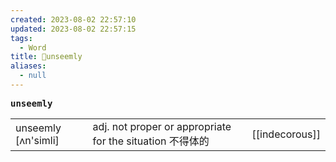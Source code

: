 ```yaml
---
created: 2023-08-02 22:57:10
updated: 2023-08-02 22:57:15
tags:
  - Word
title: 📖unseemly
aliases:
  - null
---
```


<pre><strong>unseemly</strong></pre>
|   |   |   |
|---|---|---|
|unseemly [ʌn'simli]|adj. not proper or appropriate for the situation 不得体的|[[indecorous]]|